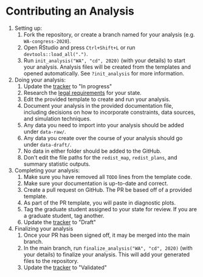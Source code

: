 # Contributing an Analysis

1. Setting up:
    1. Fork the repository, or create a branch named for your analysis (e.g. `WA-congress-2020`).
    1. Open RStudio and press `Ctrl+Shift+L` or run `devtools::load_all(".")`.
    1. Run `init_analysis("WA", "cd", 2020)` (with your details) to start your
    analysis. Analysis files will be created from the templates and opened
    automatically. See `?init_analysis` for more information.
1. Doing your analysis:
    1. Update the [tracker](https://docs.google.com/spreadsheets/d/1k_tYLoE49W_DCK1tcWbouoYZFI9WD76oayEt5TOmJg4/edit#gid=453387933) 
    to "In progress"
    1. Research the [legal requirements](https://www.ncsl.org/research/redistricting/redistricting-criteria.aspx) for your state.
    1. Edit the provided template to create and run your analysis.
    1. Document your analysis in the provided documentation file, including
    decisions on how to incorporate constraints, data sources, and simulation
    techniques.
    1. Any data you need to import into your analysis should be added under `data-raw/`.
    1. Any data you create over the course of your analysis should go under `data-draft/`.
    1. No data in either folder should be added to the GitHub.
    1. Don't edit the file paths for the `redist_map`, `redist_plans`, and
    summary statistic outputs.
1. Completing your analysis:
    1. Make sure you have removed all `TODO` lines from the template code.
    1. Make sure your documentation is up-to-date and correct.
    1. Create a pull request on GitHub. The PR be based off of a provided template.
    1. As part of the PR template, you will paste in diagnostic plots.
    1. Tag the graduate student assigned to your state for review. If you are a
    graduate student, tag another.
    1. Update the [tracker](https://docs.google.com/spreadsheets/d/1k_tYLoE49W_DCK1tcWbouoYZFI9WD76oayEt5TOmJg4/edit#gid=453387933) 
    to "Draft"
1. Finalizing your analysis
    1. Once your PR has been signed off, it may be merged into the main branch.
    1. In the main branch, run `finalize_analysis("WA", "cd", 2020)` (with your
    details) to finalize your analysis. This will add your generated files to
    the repository.
    1. Update the [tracker](https://docs.google.com/spreadsheets/d/1k_tYLoE49W_DCK1tcWbouoYZFI9WD76oayEt5TOmJg4/edit#gid=453387933) 
    to "Validated"
    
